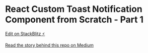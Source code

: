 # React Custom Toast Notification Component from Scratch - Part 1

[Edit on StackBlitz ⚡️](https://stackblitz.com/edit/react-custom-toast)

[Read the story behind this repo on Medium](https://medium.com/@henev/react-custom-toast-notification-component-from-scratch-adccd1c452b8)
